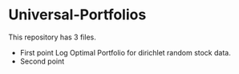 # Universal-Portfolios
This repository has 3 files. 
* First point
Log Optimal Portfolio for dirichlet random stock data.
* Second point
  
